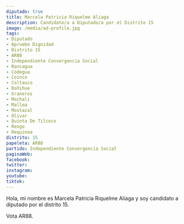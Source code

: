 ```yaml
---
diputado: true
title: Marcela Patricia Riquelme Aliaga
description: Candidato/a a Diputado/a por el Distrito 15
image: /media/ad-profile.jpg
tags:
- Diputado
- Apruebo Dignidad
- Distrito 15
- AR88
- Independiente Convergencia Social
- Rancagua
- Codegua
- Coinco
- Coltauco
- Doñihue
- Graneros
- Machali
- Malloa
- Mostazal
- Olivar
- Quinta De Tilcoco
- Rengo
- Requinoa
distrito: 15
papeleta: AR88
partido: Independiente Convergencia Social
paginaWeb:
facebook:
twitter:
instagram:
youtube:
tiktok:
---
```

Hola, mi nombre es Marcela Patricia Riquelme Aliaga y soy candidato a diputado por el distrito 15.

Vota AR88.
